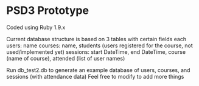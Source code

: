 PSD3 Prototype
=======================

Coded using Ruby 1.9.x

Current database structure is based on 3 tables with certain fields each
users: name
courses: name, students (users registered for the course, not used/implemented yet)
sessions: start DateTime, end DateTime, course (name of course), attended (list of user names)

Run db_test2.db to generate an example database of users, courses, and sessions (with attendance data)
Feel free to modify to add more things